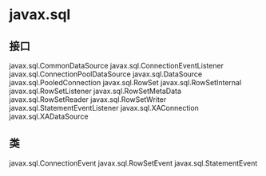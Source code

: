 # javax.sql

## 接口

javax.sql.CommonDataSource
javax.sql.ConnectionEventListener
javax.sql.ConnectionPoolDataSource
javax.sql.DataSource
javax.sql.PooledConnection
javax.sql.RowSet
javax.sql.RowSetInternal
javax.sql.RowSetListener
javax.sql.RowSetMetaData
javax.sql.RowSetReader
javax.sql.RowSetWriter
javax.sql.StatementEventListener
javax.sql.XAConnection
javax.sql.XADataSource

## 类

javax.sql.ConnectionEvent
javax.sql.RowSetEvent
javax.sql.StatementEvent




